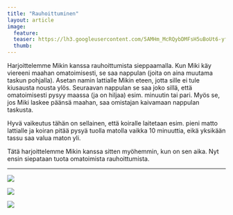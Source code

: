 ```yaml
---
title: "Rauhoittuminen"
layout: article
image:
  feature:
  teaser: https://lh3.googleusercontent.com/5AMHm_McRQybDMFsH5uBoUt6-yfuymxLNrNbBj22IVs=w245
  thumb:
---
```


Harjoittelemme Mikin kanssa rauhoittumista sieppaamalla. Kun Miki käy viereeni maahan omatoimisesti, se saa nappulan (joita on aina muutama taskun pohjalla). Asetan namin lattialle Mikin eteen, jotta sille ei tule kiusausta nousta ylös. Seuraavan nappulan se saa joko sillä, että omatoimisesti pysyy maassa (ja on hiljaa) esim. minuutin tai pari. Myös se, jos Miki laskee päänsä maahan, saa omistajan kaivamaan nappulan taskusta.

Hyvä vaikeutus tähän on sellainen, että koiralle laitetaan esim. pieni matto lattialle ja koiran pitää pysyä tuolla matolla vaikka 10 minuuttia, eikä yksikään tassu saa valua maton yli.

Tätä harjoittelemme Mikin kanssa sitten myöhemmin, kun on sen aika. Nyt ensin siepataan tuota omatoimista rauhoittumista.

---

[![](https://lh3.googleusercontent.com/oDv51m89h5lYRBR0bUqmpxSzoEVVwBM8GUsBbjMAPnc=w800)](https://lh3.googleusercontent.com/oDv51m89h5lYRBR0bUqmpxSzoEVVwBM8GUsBbjMAPnc=s0)

[![](https://lh3.googleusercontent.com/L01K-f7_lvLBMh8qKPBcpoZ_DMqwc54JZDEe9AY3MqM=w800)](https://lh3.googleusercontent.com/L01K-f7_lvLBMh8qKPBcpoZ_DMqwc54JZDEe9AY3MqM=s0)

[![](https://lh3.googleusercontent.com/TXSflQVWlu6rYuxLjUcdmsD8N6cElgNwLK9XHB3Rg4U=w800)](https://lh3.googleusercontent.com/TXSflQVWlu6rYuxLjUcdmsD8N6cElgNwLK9XHB3Rg4U=s0)
